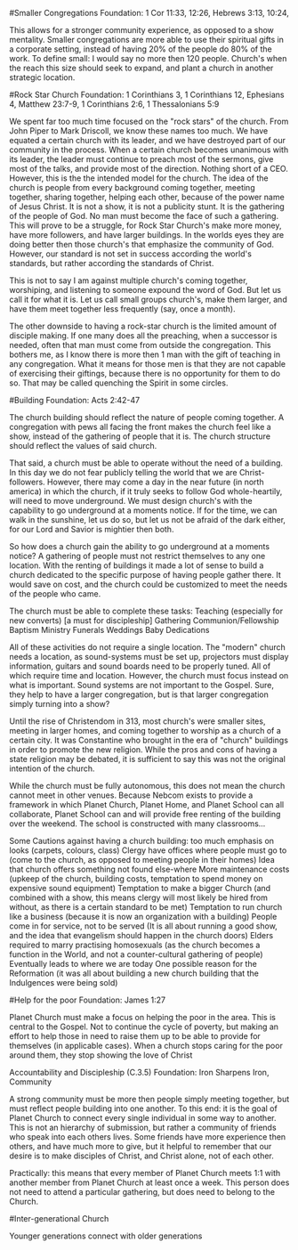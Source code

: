 #Smaller Congregations
Foundation: 1 Cor 11:33, 12:26, Hebrews 3:13, 10:24,

This allows for a stronger community experience, as opposed to a show mentality. Smaller congregations are more able to use their spiritual gifts in a corporate setting, instead of having 20% of the people do 80% of the work. To define small: I would say no more then 120 people. Church's when the reach this size should seek to expand, and plant a church in another strategic location.

#Rock Star Church
Foundation: 1 Corinthians 3, 1 Corinthians 12, Ephesians 4, Matthew 23:7-9, 1 Corinthians 2:6, 1 Thessalonians 5:9

We spent far too much time focused on the "rock stars" of the church. From John Piper to Mark Driscoll, we know these names too much. We have equated a certain church with its leader, and we have destroyed part of our community in the process. When a certain church becomes unanimous with its leader, the leader must continue to preach most of the sermons, give most of the talks, and provide most of the direction. Nothing short of a CEO. However, this is the the intended model for the church. The idea of the church is people from every background coming together, meeting together, sharing together, helping each other, because of the power name of Jesus Christ. It is not a show, it is not a publicity stunt. It is the gathering of the people of God. No man must become the face of such a gathering. This will prove to be a struggle, for Rock Star Church's make more money, have more followers, and have larger buildings. In the worlds eyes they are doing better then those church's that emphasize the community of God. However, our standard is not set in success according the world's standards, but rather according the standards of Christ.

This is not to say I am against multiple church's coming together, worshiping, and listening to someone expound the word of God. But let us call it for what it is. Let us call small groups church's, make them larger, and have them meet together less frequently (say, once a month).

The other downside to having a rock-star church is the limited amount of disciple making. If one many does all the preaching, when a successor is needed, often that man must come from outside the congregation. This bothers me, as I know there is more then 1 man with the gift of teaching in any congregation. What it means for those men is that they are not capable of exercising their giftings, because there is no opportunity for them to do so. That may be called quenching the Spirit in some circles.

#Building
Foundation: Acts 2:42-47

The church building should reflect the nature of people coming together. A congregation with pews all facing the front makes the church feel like a show, instead of the gathering of people that it is. The church structure should reflect the values of said church.

That said, a church must be able to operate without the need of a building. In this day we do not fear publicly telling the world that we are Christ-followers. However, there may come a day in the near future (in north america) in which the church, if it truly seeks to follow God whole-heartily, will need to move underground. We must design church's with the capability to go underground at a moments notice. If for the time, we can walk in the sunshine, let us do so, but let us not be afraid of the dark either, for our Lord and Savior is mightier then both.

So how does a church gain the ability to go underground at a moments notice? A gathering of people must not restrict themselves to any one location. With the renting of buildings it made a lot of sense to build a church dedicated to the specific purpose of having people gather there. It would save on cost, and the church could be customized to meet the needs of the people who came.

The church must be able to complete these tasks:
Teaching (especially for new converts) [a must for discipleship]
Gathering
Communion/Fellowship
Baptism
Ministry
Funerals
Weddings
Baby Dedications

All of these activities do not require a single location. The "modern" church needs a location, as sound-systems must be set up, projectors must display information, guitars and sound boards need to be properly tuned. All of which require time and location. However, the church must focus instead on what is important. Sound systems are not important to the Gospel. Sure, they help to have a larger congregation, but is that larger congregation simply turning into a show?

Until the rise of Christendom in 313, most church's were smaller sites, meeting in larger homes, and coming together to worship as a church of a certain city. It was Constantine who brought in the era of "church" buildings in order to promote the new religion. While the pros and cons of having a state religion may be debated, it is sufficient to say this was not the original intention of the church.

While the church must be fully autonomous, this does not mean the church cannot meet in other venues. Because Nebcom exists to provide a framework in which Planet Church, Planet Home, and Planet School can all collaborate, Planet School can and will provide free renting of the building over the weekend. The school is constructed with many classrooms...


Some Cautions against having a church building:
too much emphasis on looks (carpets, colours, class)
Clergy have offices where people must go to (come to the church, as opposed to meeting people in their homes)
Idea that church offers something not found else-where
More maintenance costs (upkeep of the church, building costs, temptation to spend money on expensive sound equipment)
Temptation to make a bigger Church (and combined with a show, this means clergy will most likely be hired from without, as there is a certain standard to be met)
Temptation to run church like a business (because it is now an organization with a building)
People come in for service, not to be served (It is all about running a good show, and the idea that evangelism should happen in the church doors)
Elders required to marry practising homosexuals (as the church becomes a function in the World, and not a counter-cultural gathering of people)
Eventually leads to where we are today
One possible reason for the Reformation (it was all about building a new church building that the Indulgences were being sold)

#Help for the poor
Foundation: James 1:27

Planet Church must make a focus on helping the poor in the area. This is central to the Gospel. Not to continue the cycle of poverty, but making an effort to help those in need to raise them up to be able to provide for themselves (in applicable cases). When a church stops caring for the poor around them, they stop showing the love of Christ

Accountability and Discipleship (C.3.5)
Foundation: Iron Sharpens Iron, Community

A strong community must be more then people simply meeting together, but must reflect people building into one another. To this end: it is the goal of Planet Church to connect every single individual in some way to another. This is not an hierarchy of submission, but rather a community of friends who speak into each others lives. Some friends have more experience then others, and have much more to give, but it helpful to remember that our desire is to make disciples of Christ, and Christ alone, not of each other.

Practically: this means that every member of Planet Church meets 1:1 with another member from Planet Church at least once a week. This person does not need to attend a particular gathering, but does need to belong to the Church.

#Inter-generational Church

Younger generations connect with older generations
